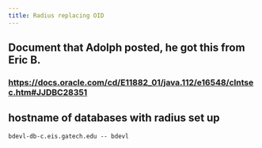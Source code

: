 ```yaml
---
title: Radius replacing OID
---
```


## Document that Adolph posted, he got this from Eric B.

### https://docs.oracle.com/cd/E11882_01/java.112/e16548/clntsec.htm#JJDBC28351
## hostname of databases with radius set up
`bdevl-db-c.eis.gatech.edu -- bdevl`
##
